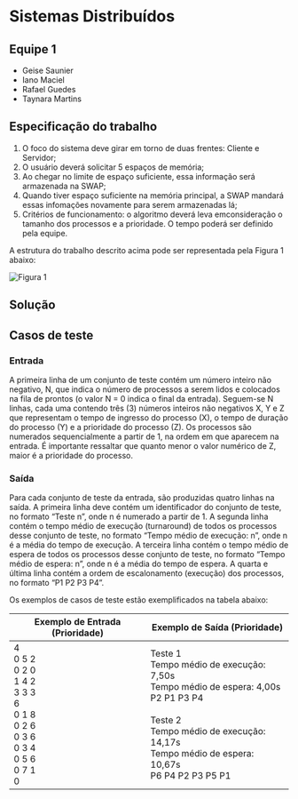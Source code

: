 # Sistemas Distribuídos

## Equipe 1

* Geise Saunier
* Iano Maciel
* Rafael Guedes
* Taynara Martins

## Especificação do trabalho

  1. O foco do sistema deve girar em torno de duas frentes: Cliente e Servidor;
  2. O usuário deverá solicitar 5 espaços de memória;
  3. Ao chegar no limite de espaço suficiente, essa informação será armazenada na SWAP;
  4. Quando tiver espaço suficiente na memória principal, a SWAP mandará essas infomações novamente para serem armazenadas lá;
  5. Critérios de funcionamento: o algoritmo deverá leva emconsideração o tamanho dos processos e a prioridade. O tempo poderá ser definido pela equipe.

A estrutura do trabalho descrito acima pode ser representada pela Figura 1 abaixo:

![Figura 1](../SistemasDistribuidos/img/Distributed%20Systems_Fundo_branco.png)

## Solução 


## Casos de teste 

### Entrada

A primeira linha de um conjunto de teste contém um número inteiro não negativo, N, que indica o número de processos a serem lidos e colocados na fila de prontos (o valor N = 0 indica o final da entrada). Seguem-se N linhas, cada uma contendo três (3) números inteiros não negativos X, Y e Z que representam o tempo de ingresso do processo (X), o tempo de duração do processo (Y) e a prioridade do processo (Z). Os processos são numerados sequencialmente a partir de 1, na ordem em que aparecem na entrada. É importante ressaltar que quanto menor o valor numérico de Z, maior é a prioridade do processo.

### Saída

Para cada conjunto de teste da entrada, são produzidas quatro linhas na saída. A primeira linha deve contém um identificador do conjunto de teste, no formato “Teste n”, onde n é numerado a partir de 1. A segunda linha contém o tempo médio de execução (turnaround) de todos os processos desse conjunto de teste, no formato “Tempo médio de execução: n”, onde n é a média do tempo de execução. A terceira linha contém o tempo médio de espera de todos os processos desse conjunto de teste, no formato “Tempo médio de espera: n”, onde n é a média do tempo de espera. A quarta e última linha contém a ordem de escalonamento (execução) dos processos, no formato “P1 P2 P3 P4”.  

Os exemplos de casos de teste estão exemplificados na tabela abaixo:

| Exemplo de Entrada (Prioridade)                                                                         	| Exemplo de Saída (Prioridade)                                                                                                                                                                     	|
|---------------------------------------------------------------------------------------------------------	|---------------------------------------------------------------------------------------------------------------------------------------------------------------------------------------------------	|
| 4 <br>0 5 2<br>0 2 0<br>1 4 2<br>3 3 3<br>6 <br>0 1 8<br>0 2 6<br>0 3 6<br>0 3 4<br>0 5 6<br>0 7 1<br>0 	| Teste 1<br>Tempo médio de execução: 7,50s<br>Tempo médio de espera: 4,00s<br>P2 P1 P3 P4<br> <br>Teste 2<br>Tempo médio de execução: 14,17s<br>Tempo médio de espera: 10,67s<br>P6 P4 P2 P3 P5 P1 	|
